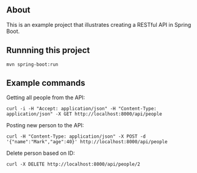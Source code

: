 ## About

This is an example project that illustrates creating a RESTful API in Spring Boot.

## Runnning this project

```
mvn spring-boot:run
```

## Example commands

Getting all people from the API:
```
curl -i -H "Accept: application/json" -H "Content-Type: application/json" -X GET http://localhost:8000/api/people
```

Posting new person to the API:
```
curl -H "Content-Type: application/json" -X POST -d '{"name":"Mark","age":40}' http://localhost:8000/api/people
```

Delete person based on ID:
```
curl -X DELETE http://localhost:8000/api/people/2
```
